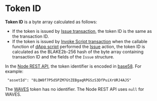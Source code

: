 # Token ID

**Token ID** is a byte array calculated as follows:
* If the token is issued by [Issue transaction](/en/blockchain/transaction-type/issue-transaction), the token ID is the same as the transaction ID.
* If the token is issued by [Invoke Script transaction](/en/blockchain/transaction-type/invoke-script-transaction) when the callable function of [dApp script](/en/blockchain/account/dapp) performed the [Issue](/en/ride/structures/script-actions/issue) action, the token ID is calculated as the BLAKE2b-256 hash of the byte array containing transaction ID and the fields of the `Issue` structure.

In the [Node REST API](/en/waves-node/node-api/), the token identifier is encoded in [base58](https://en.bitcoin.it/wiki/Base58Check_encoding). For example:

```
 "assetId": "8LQW8f7P5d5PZM7GtZEBgaqRPGSzS3DfPuiXrURJ4AJS"
```

The [WAVES](/en/blockchain/token/waves) token has no identifier. The Node REST API uses `null` for WAVES.
